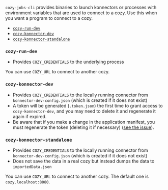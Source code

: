 `cozy-jobs-cli` provides binaries to launch konnectors or processes with
environment variables that are used to connect to a cozy. Use this when
you want a program to connect to a cozy.

<!-- MarkdownTOC autolink=true -->

- [`cozy-run-dev`](#cozy-run-dev)
- [`cozy-konnector-dev`](#cozy-konnector-dev)
- [`cozy-konnector-standalone`](#cozy-konnector-standalone)

<!-- /MarkdownTOC -->


### `cozy-run-dev`

- Provides `COZY_CREDENTIALS` to the underlying process

You can use `COZY_URL` to connect to another cozy.

### `cozy-konnector-dev`

- Provides `COZY_CREDENTIALS` to the locally running connector from `konnector-dev-config.json` (which is created if it does not exist)
- A token will be generated (`.token.json`) the first time to grant access to `cozy-konnector-dev`, and you may need to delete it and regenerate it again if expired.
- Be aware that if you make a change in the application manifest, you must regenerate the token (deleting it if necessary) ([see the issue](https://github.com/konnectors/libs/issues/701)).

### `cozy-konnector-standalone`

- Provides `COZY_CREDENTIALS` to the locally running connector from `konnector-dev-config.json` (which is created if it does not exist)
- Does not save the data in a real cozy but instead dumps the data to `importedData.json`

You can use `COZY_URL` to connect to another cozy. The default one is `cozy.localhost:8080`.
